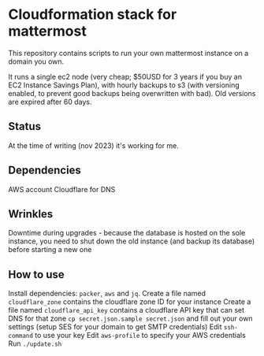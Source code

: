 # Cloudformation stack for mattermost

This repository contains scripts to run your own mattermost instance on a domain you own.

It runs a single ec2 node (very cheap; $50USD for 3 years if you buy an EC2 Instance Savings Plan), with hourly backups to s3 (with versioning enabled, to prevent good backups being overwritten with bad). Old versions are expired after 60 days.

## Status

At the time of writing (nov 2023) it's working for me.

## Dependencies

AWS account
Cloudflare for DNS

## Wrinkles

Downtime during upgrades - because the database is hosted on the sole instance, you need to shut down the old instance (and backup its database) before starting a new one

## How to use

Install dependencies: `packer`, `aws` and `jq`.
Create a file named `cloudflare_zone` contains the cloudflare zone ID for your instance
Create a file named `cloudflare_api_key` contains a cloudflare API key that can set DNS for that zone
`cp secret.json.sample secret.json` and fill out your own settings (setup SES for your domain to get SMTP credentials)
Edit `ssh-command` to use your key
Edit `aws-profile` to specify your AWS credentials
Run `./update.sh`
